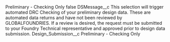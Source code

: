<?xml version="1.0" encoding="UTF-8"?>
<CustomMetadata xmlns="http://soap.sforce.com/2006/04/metadata" xmlns:xsi="http://www.w3.org/2001/XMLSchema-instance" xmlns:xsd="http://www.w3.org/2001/XMLSchema">
    <label>Preliminary - Checking Only</label>
    <protected>false</protected>
    <values>
        <field>DSMessage__c</field>
        <value xsi:type="xsd:string">This selection will trigger automated DRC Checking of your preliminary design data. These are automated data returns and have not been reviewed by GLOBALFOUNDRIES. If a review is desired, the request must be submitted to your Foundry Technical representative and approved prior to design data submission.</value>
    </values>
    <values>
        <field>Design_Submission__c</field>
        <value xsi:type="xsd:string">Preliminary - Checking Only</value>
    </values>
</CustomMetadata>

